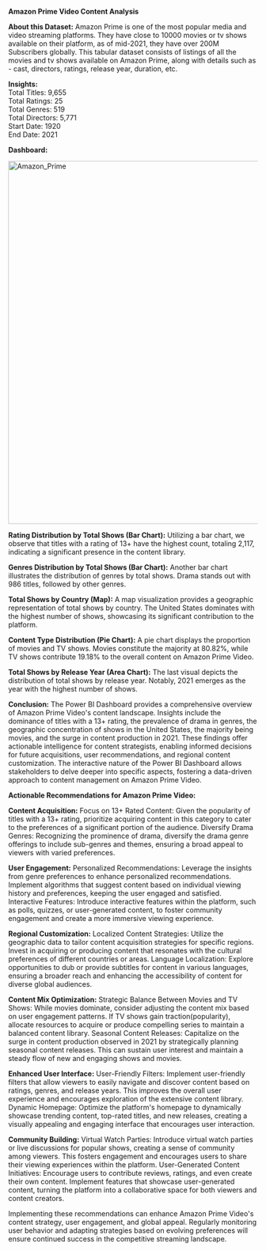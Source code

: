 **Amazon Prime Video Content Analysis**

**About this Dataset:** 
Amazon Prime is one of the most popular media and video streaming platforms. They have close to 10000 movies or tv shows available on their platform, as of mid-2021, they have over 200M Subscribers globally. This tabular dataset consists of listings of all the movies and tv shows available on Amazon Prime, along with details such as - cast, directors, ratings, release year, duration, etc.

**Insights:**                                                                                                                                                   
        Total Titles: 9,655                                                                                                                                      
        Total Ratings: 25                                                                                                                                              
        Total Genres: 519                                                                                                                                        
        Total Directors: 5,771                                                                                                                                    
        Start Date: 1920                                                                                                                                                    
        End Date: 2021   

**Dashboard:**

<img width="734" alt="Amazon_Prime" src="https://github.com/KeerthanaKundapur/Amazon-Prime-Video-Content-Analysis/assets/112420165/d2f887ea-5d16-47fc-a1c5-002f1befbbc1">

**Rating Distribution by Total Shows (Bar Chart):**
Utilizing a bar chart, we observe that titles with a rating of 13+ have the highest count, totaling 2,117, indicating a significant presence in the content library.

**Genres Distribution by Total Shows (Bar Chart):**
Another bar chart illustrates the distribution of genres by total shows. Drama stands out with 986 titles, followed by other genres.

**Total Shows by Country (Map):**
A map visualization provides a geographic representation of total shows by country. The United States dominates with the highest number of shows, showcasing its significant contribution to the platform.

**Content Type Distribution (Pie Chart):**
A pie chart displays the proportion of movies and TV shows. Movies constitute the majority at 80.82%, while TV shows contribute 19.18% to the overall content on Amazon Prime Video.

**Total Shows by Release Year (Area Chart):**
The last visual depicts the distribution of total shows by release year. Notably, 2021 emerges as the year with the highest number of shows.

**Conclusion:**
The Power BI Dashboard provides a comprehensive overview of Amazon Prime Video's content landscape. Insights include the dominance of titles with a 13+ rating, the prevalence of drama in genres, the geographic concentration of shows in the United States, the majority being movies, and the surge in content production in 2021. These findings offer actionable intelligence for content strategists, enabling informed decisions for future acquisitions, user recommendations, and regional content customization. The interactive nature of the Power BI Dashboard allows stakeholders to delve deeper into specific aspects, fostering a data-driven approach to content management on Amazon Prime Video.

**Actionable Recommendations for Amazon Prime Video:**

**Content Acquisition:**
Focus on 13+ Rated Content: Given the popularity of titles with a 13+ rating, prioritize acquiring content in this category to cater to the preferences of a significant portion of the audience.
Diversify Drama Genres: Recognizing the prominence of drama, diversify the drama genre offerings to include sub-genres and themes, ensuring a broad appeal to viewers with varied preferences.

**User Engagement:**
Personalized Recommendations: Leverage the insights from genre preferences to enhance personalized recommendations. Implement algorithms that suggest content based on individual viewing history and preferences, keeping the user engaged and satisfied.
Interactive Features: Introduce interactive features within the platform, such as polls, quizzes, or user-generated content, to foster community engagement and create a more immersive viewing experience.

**Regional Customization:**
Localized Content Strategies: Utilize the geographic data to tailor content acquisition strategies for specific regions. Invest in acquiring or producing content that resonates with the cultural preferences of different countries or areas.
Language Localization: Explore opportunities to dub or provide subtitles for content in various languages, ensuring a broader reach and enhancing the accessibility of content for diverse global audiences.

**Content Mix Optimization:**
Strategic Balance Between Movies and TV Shows: While movies dominate, consider adjusting the content mix based on user engagement patterns. If TV shows gain traction(popularity), allocate resources to acquire or produce compelling series to maintain a balanced content library.
Seasonal Content Releases: Capitalize on the surge in content production observed in 2021 by strategically planning seasonal content releases. This can sustain user interest and maintain a steady flow of new and engaging shows and movies.

**Enhanced User Interface:**
User-Friendly Filters: Implement user-friendly filters that allow viewers to easily navigate and discover content based on ratings, genres, and release years. This improves the overall user experience and encourages exploration of the extensive content library.
Dynamic Homepage: Optimize the platform's homepage to dynamically showcase trending content, top-rated titles, and new releases, creating a visually appealing and engaging interface that encourages user interaction.

**Community Building:**
Virtual Watch Parties: Introduce virtual watch parties or live discussions for popular shows, creating a sense of community among viewers. This fosters engagement and encourages users to share their viewing experiences within the platform.
User-Generated Content Initiatives: Encourage users to contribute reviews, ratings, and even create their own content. Implement features that showcase user-generated content, turning the platform into a collaborative space for both viewers and content creators.

Implementing these recommendations can enhance Amazon Prime Video's content strategy, user engagement, and global appeal. Regularly monitoring user behavior and adapting strategies based on evolving preferences will ensure continued success in the competitive streaming landscape.
